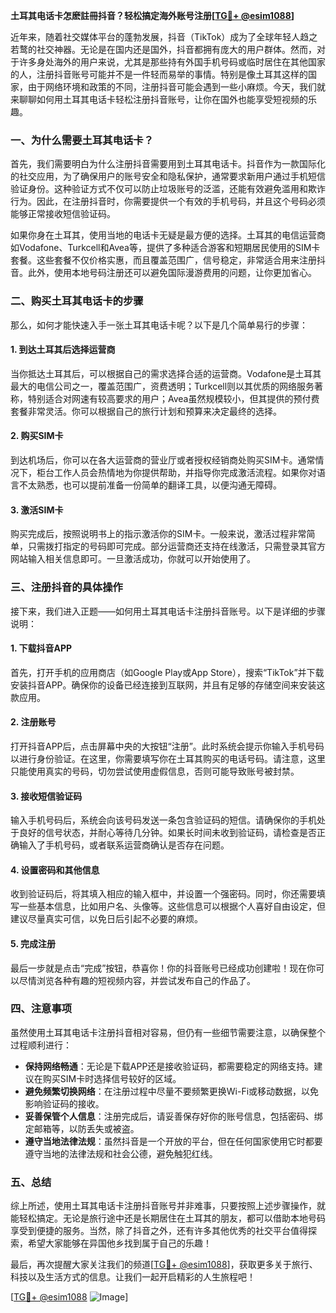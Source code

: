 **土耳其电话卡怎麽註冊抖音？轻松搞定海外账号注册[[TG💪+ @esim1088](https://t.me/s/esim1088)]**

近年来，随着社交媒体平台的蓬勃发展，抖音（TikTok）成为了全球年轻人趋之若鹜的社交神器。无论是在国内还是国外，抖音都拥有庞大的用户群体。然而，对于许多身处海外的用户来说，尤其是那些持有外国手机号码或临时居住在其他国家的人，注册抖音账号可能并不是一件轻而易举的事情。特别是像土耳其这样的国家，由于网络环境和政策的不同，注册抖音可能会遇到一些小麻烦。今天，我们就来聊聊如何用土耳其电话卡轻松注册抖音账号，让你在国外也能享受短视频的乐趣。

### 一、为什么需要土耳其电话卡？

首先，我们需要明白为什么注册抖音需要用到土耳其电话卡。抖音作为一款国际化的社交应用，为了确保用户的账号安全和隐私保护，通常要求新用户通过手机短信验证身份。这种验证方式不仅可以防止垃圾账号的泛滥，还能有效避免滥用和欺诈行为。因此，在注册抖音时，你需要提供一个有效的手机号码，并且这个号码必须能够正常接收短信验证码。

如果你身在土耳其，使用当地的电话卡无疑是最方便的选择。土耳其的电信运营商如Vodafone、Turkcell和Avea等，提供了多种适合游客和短期居民使用的SIM卡套餐。这些套餐不仅价格实惠，而且覆盖范围广，信号稳定，非常适合用来注册抖音。此外，使用本地号码注册还可以避免国际漫游费用的问题，让你更加省心。

### 二、购买土耳其电话卡的步骤

那么，如何才能快速入手一张土耳其电话卡呢？以下是几个简单易行的步骤：

#### 1. 到达土耳其后选择运营商
当你抵达土耳其后，可以根据自己的需求选择合适的运营商。Vodafone是土耳其最大的电信公司之一，覆盖范围广，资费透明；Turkcell则以其优质的网络服务著称，特别适合对网速有较高要求的用户；Avea虽然规模较小，但其提供的预付费套餐非常灵活。你可以根据自己的旅行计划和预算来决定最终的选择。

#### 2. 购买SIM卡
到达机场后，你可以在各大运营商的营业厅或者授权经销商处购买SIM卡。通常情况下，柜台工作人员会热情地为你提供帮助，并指导你完成激活流程。如果你对语言不太熟悉，也可以提前准备一份简单的翻译工具，以便沟通无障碍。

#### 3. 激活SIM卡
购买完成后，按照说明书上的指示激活你的SIM卡。一般来说，激活过程非常简单，只需拨打指定的号码即可完成。部分运营商还支持在线激活，只需登录其官方网站输入相关信息即可。一旦激活成功，你就可以开始使用了。

### 三、注册抖音的具体操作

接下来，我们进入正题——如何用土耳其电话卡注册抖音账号。以下是详细的步骤说明：

#### 1. 下载抖音APP
首先，打开手机的应用商店（如Google Play或App Store），搜索“TikTok”并下载安装抖音APP。确保你的设备已经连接到互联网，并且有足够的存储空间来安装这款应用。

#### 2. 注册账号
打开抖音APP后，点击屏幕中央的大按钮“注册”。此时系统会提示你输入手机号码以进行身份验证。在这里，你需要填写你在土耳其购买的电话号码。请注意，这里只能使用真实的号码，切勿尝试使用虚假信息，否则可能导致账号被封禁。

#### 3. 接收短信验证码
输入手机号码后，系统会向该号码发送一条包含验证码的短信。请确保你的手机处于良好的信号状态，并耐心等待几分钟。如果长时间未收到验证码，请检查是否正确输入了手机号码，或者联系运营商确认是否存在问题。

#### 4. 设置密码和其他信息
收到验证码后，将其填入相应的输入框中，并设置一个强密码。同时，你还需要填写一些基本信息，比如用户名、头像等。这些信息可以根据个人喜好自由设定，但建议尽量真实可信，以免日后引起不必要的麻烦。

#### 5. 完成注册
最后一步就是点击“完成”按钮，恭喜你！你的抖音账号已经成功创建啦！现在你可以尽情浏览各种有趣的短视频内容，并尝试发布自己的作品了。

### 四、注意事项

虽然使用土耳其电话卡注册抖音相对容易，但仍有一些细节需要注意，以确保整个过程顺利进行：

- **保持网络畅通**：无论是下载APP还是接收验证码，都需要稳定的网络支持。建议在购买SIM卡时选择信号较好的区域。
- **避免频繁切换网络**：在注册过程中尽量不要频繁更换Wi-Fi或移动数据，以免影响验证码的接收。
- **妥善保管个人信息**：注册完成后，请妥善保存好你的账号信息，包括密码、绑定邮箱等，以防丢失或被盗。
- **遵守当地法律法规**：虽然抖音是一个开放的平台，但在任何国家使用它时都要遵守当地的法律法规和社会公德，避免触犯红线。

### 五、总结

综上所述，使用土耳其电话卡注册抖音账号并非难事，只要按照上述步骤操作，就能轻松搞定。无论是旅行途中还是长期居住在土耳其的朋友，都可以借助本地号码享受到便捷的服务。当然，除了抖音之外，还有许多其他优秀的社交平台值得探索，希望大家能够在异国他乡找到属于自己的乐趣！

最后，再次提醒大家关注我们的频道[[TG💪+ @esim1088](https://t.me/s/esim1088)]，获取更多关于旅行、科技以及生活方式的信息。让我们一起开启精彩的人生旅程吧！

[[TG💪+ @esim1088](https://t.me/s/esim1088) ![Image](https://i.postimg.cc/4NQfJmqS/Snipaste-2025-05-13-00-14-12.png)]